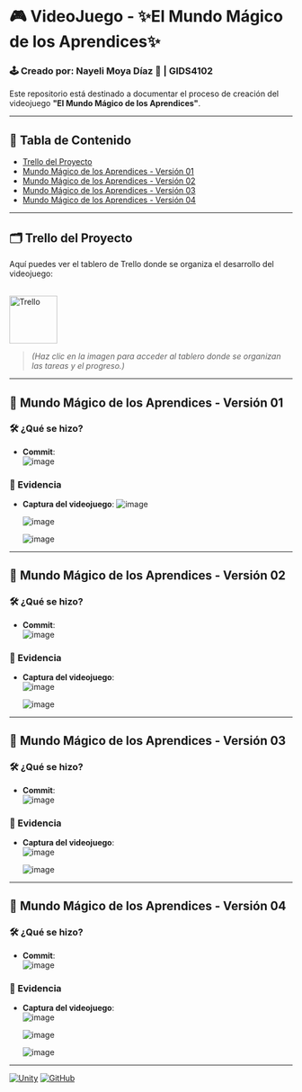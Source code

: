 # 🎮 VideoJuego - ✨El Mundo Mágico de los Aprendices✨
### 🕹️ Creado por: Nayeli Moya Díaz 🦦 | GIDS4102
Este repositorio está destinado a documentar el proceso de creación del videojuego **"El Mundo Mágico de los Aprendices"**.

---

## 📑 Tabla de Contenido
- [Trello del Proyecto](#trello)
- [Mundo Mágico de los Aprendices - Versión 01](#versión-01)
- [Mundo Mágico de los Aprendices - Versión 02](#versión-02)
- [Mundo Mágico de los Aprendices - Versión 03](#versión-03)
- [Mundo Mágico de los Aprendices - Versión 04](#versión-04)

---

<a name="trello"></a>
## 🗂️ Trello del Proyecto
Aquí puedes ver el tablero de Trello donde se organiza el desarrollo del videojuego:<p>  
<a href="https://trello.com/invite/b/671c082615101a32cafbb4fb/ATTI1a59d17c76d48550e0f6a96240a759ebFD42CF2C/videojuego-el-mundo-magico-de-los-aprendices">
    <img src="https://cdn.worldvectorlogo.com/logos/trello.svg" alt="Trello" width="85"/>
</a>  
> *(Haz clic en la imagen para acceder al tablero donde se organizan las tareas y el progreso.)*

---

<a name="versión-01"></a>
## 🌟 Mundo Mágico de los Aprendices - Versión 01
### 🛠️ ¿Qué se hizo?

- **Commit**:  
  ![image](https://github.com/user-attachments/assets/f9056336-df46-459c-9240-19353ad6dc69)

### 📸 Evidencia

- **Captura del videojuego**:
  ![image](https://github.com/user-attachments/assets/4229d6f2-dee7-4dc1-bc47-42363f1ddff8)
 
  ![image](https://github.com/user-attachments/assets/ce35d90d-497c-41ac-9007-beee1603f4ba)
  
  ![image](https://github.com/user-attachments/assets/b5da7dbf-c19a-405f-87bc-a8008a2e71c5)

---

<a name="versión-02"></a>
## 🌟 Mundo Mágico de los Aprendices - Versión 02
### 🛠️ ¿Qué se hizo?

- **Commit**:  
  ![image](https://github.com/user-attachments/assets/5b92bbcd-74eb-4a2f-9103-8c31c9d620c5)

### 📸 Evidencia

- **Captura del videojuego**:  
  ![image](https://github.com/user-attachments/assets/1c76711e-9da0-47f0-85c4-2460833f4420)

  ![image](https://github.com/user-attachments/assets/e03107b5-ec6f-4fbc-ba65-2b044e34a832)

---

<a name="versión-03"></a>
## 🌟 Mundo Mágico de los Aprendices - Versión 03
### 🛠️ ¿Qué se hizo?

- **Commit**:  
  ![image](https://github.com/user-attachments/assets/20810361-7a63-40d7-ac3a-9906bc1a54f8)

### 📸 Evidencia

- **Captura del videojuego**:  
  ![image](https://github.com/user-attachments/assets/a2931e5e-6f56-47a0-91ad-65e3ed9c48c4)

  ![image](https://github.com/user-attachments/assets/7079fa6c-ead8-4a9c-8144-beb411291248)

---

<a name="versión-04"></a>
## 🌟 Mundo Mágico de los Aprendices - Versión 04
### 🛠️ ¿Qué se hizo?

- **Commit**:  
  ![image](https://github.com/user-attachments/assets/11868f96-7059-4275-a7d5-abc1fe5cd248)

### 📸 Evidencia

- **Captura del videojuego**:  
  ![image](https://github.com/user-attachments/assets/0c35f245-f255-41f7-9d5a-0b51dc0efbb9)

  ![image](https://github.com/user-attachments/assets/6a5926ed-9ef7-4b89-98a3-c94a6d022c4f)

  ![image](https://github.com/user-attachments/assets/f63c47fb-2879-4e65-83ae-90fa79c7fec1)


---

[![Unity](https://img.shields.io/badge/Unity-100000?style=for-the-badge&logo=unity&logoColor=white)](https://unity.com/)
[![GitHub](https://img.shields.io/badge/GitHub-100000?style=for-the-badge&logo=github&logoColor=white)](https://github.com/)

